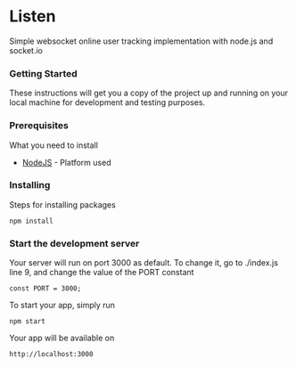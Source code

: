 # Listen
Simple websocket online user tracking implementation with node.js and socket.io

### Getting Started
These instructions will get you a copy of the project up and running on your local machine for development and testing purposes.

### Prerequisites
What you need to install
* [NodeJS](https://nodejs.org/en/) - Platform used

### Installing
Steps for installing packages

```
npm install
```

### Start the development server
Your server will run on port 3000 as default. To change it, go to ./index.js line 9, and change the value of the PORT constant

```
const PORT = 3000;
```

To start your app, simply run

```
npm start
```

Your app will be available on

```
http://localhost:3000
```